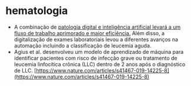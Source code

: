 # hematologia

* A combinação de [patologia digital e inteligência artificial levará a um fluxo de trabalho aprimorado e maior eficiência.](https://www.nature.com/articles/leu2017313) Além disso, a digitalização de exames laboratoriais levou a diferentes avanços na automação incluindo a classificação de leucemia aguda.
* Agius et al. desenvolveu um modelo de aprendizado de máquina para identificar pacientes com risco de infecção grave ou tratamento de leucemia linfocítica crônica \(LLC\) dentro de 2 anos após o diagnóstico de LLC. [https://www.nature.com/articles/s41467-019-14225-8](https://www.nature.com/articles/s41467-019-14225-8)  

